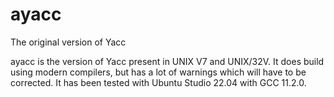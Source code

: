 # ayacc
The original version of Yacc

ayacc is the version of Yacc present in UNIX V7 and UNIX/32V. It does build using modern compilers, but has a lot of warnings which will have to be
corrected. It has been tested with Ubuntu Studio 22.04 with GCC 11.2.0.
